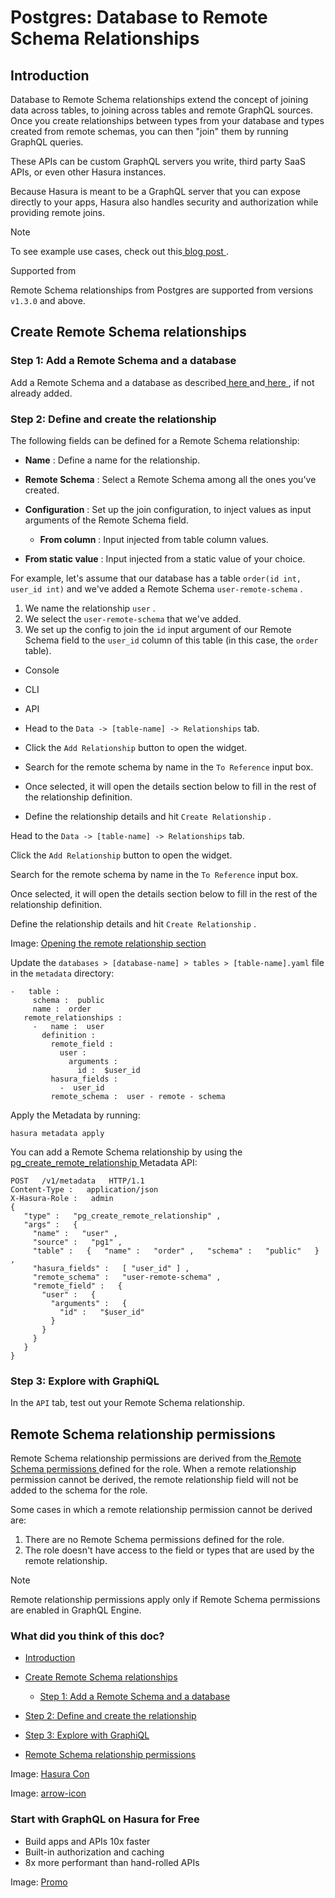 # Postgres: Database to Remote Schema Relationships

## Introduction​

Database to Remote Schema relationships extend the concept of joining data across tables, to joining across tables and
remote GraphQL sources. Once you create relationships between types from your database and types created from remote
schemas, you can then "join" them by running GraphQL queries.

These APIs can be custom GraphQL servers you write, third party SaaS APIs, or even other Hasura instances.

Because Hasura is meant to be a GraphQL server that you can expose directly to your apps, Hasura also handles security
and authorization while providing remote joins.

Note

To see example use cases, check out this[ blog post ](https://hasura.io/blog/remote-joins-a-graphql-api-to-join-database-and-other-data-sources/).

Supported from

Remote Schema relationships from Postgres are supported from versions `v1.3.0` and above.

## Create Remote Schema relationships​

### Step 1: Add a Remote Schema and a database​

Add a Remote Schema and a database as described[ here ](https://hasura.io/docs/latest/remote-schemas/adding-schema/)and[ here ](https://hasura.io/docs/latest/databases/quickstart/), if not already added.

### Step 2: Define and create the relationship​

The following fields can be defined for a Remote Schema relationship:

- **Name** : Define a name for the relationship.
- **Remote Schema** : Select a Remote Schema among all the ones you've created.
- **Configuration** : Set up the join configuration, to inject values as input arguments of the Remote Schema field.
    - **From column** : Input injected from table column values.

- **From static value** : Input injected from a static value of your choice.


For example, let's assume that our database has a table `order(id int, user_id int)` and we've added a Remote Schema `user-remote-schema` .

1. We name the relationship `user` .
2. We select the `user-remote-schema` that we've added.
3. We set up the config to join the `id` input argument of our Remote Schema field to the `user_id` column of this
table (in this case, the `order` table).


- Console
- CLI
- API


- Head to the `Data -> [table-name] -> Relationships` tab.
- Click the `Add Relationship` button to open the widget.
- Search for the remote schema by name in the `To Reference` input box.
- Once selected, it will open the details section below to fill in the rest of the relationship definition.
- Define the relationship details and hit `Create Relationship` .


Head to the `Data -> [table-name] -> Relationships` tab.

Click the `Add Relationship` button to open the widget.

Search for the remote schema by name in the `To Reference` input box.

Once selected, it will open the details section below to fill in the rest of the relationship definition.

Define the relationship details and hit `Create Relationship` .

Image: [ Opening the remote relationship section ](https://hasura.io/docs/assets/images/add-remote-schema-rel-5e93a9814ae93a952ca3f3a9b1d4697d.png)

Update the `databases > [database-name] > tables > [table-name].yaml` file in the `metadata` directory:

```
-   table :
     schema :  public
     name :  order
   remote_relationships :
     -   name :  user
       definition :
         remote_field :
           user :
             arguments :
               id :  $user_id
         hasura_fields :
           -  user_id
         remote_schema :  user - remote - schema
```

Apply the Metadata by running:

`hasura metadata apply`

You can add a Remote Schema relationship by using the[ pg_create_remote_relationship ](https://hasura.io/docs/latest/api-reference/metadata-api/remote-relationships/#metadata-pg-create-remote-relationship)Metadata API:

```
POST   /v1/metadata   HTTP/1.1
Content-Type :   application/json
X-Hasura-Role :   admin
{
   "type" :   "pg_create_remote_relationship" ,
   "args" :   {
     "name" :   "user" ,
     "source" :   "pg1" ,
     "table" :   {   "name" :   "order" ,   "schema" :   "public"   } ,
     "hasura_fields" :   [ "user_id" ] ,
     "remote_schema" :   "user-remote-schema" ,
     "remote_field" :   {
       "user" :   {
         "arguments" :   {
           "id" :   "$user_id"
         }
       }
     }
   }
}
```

### Step 3: Explore with GraphiQL​

In the `API` tab, test out your Remote Schema relationship.

## Remote Schema relationship permissions​

Remote Schema relationship permissions are derived from the[ Remote Schema permissions ](https://hasura.io/docs/latest/remote-schemas/auth/remote-schema-permissions/)defined for the role. When a remote
relationship permission cannot be derived, the remote relationship field will not be added to the schema for the role.

Some cases in which a remote relationship permission cannot be derived are:

1. There are no Remote Schema permissions defined for the role.
2. The role doesn't have access to the field or types that are used by the remote relationship.


Note

Remote relationship permissions apply only if Remote Schema permissions are enabled in GraphQL Engine.

### What did you think of this doc?

- [ Introduction ](https://hasura.io/docs/latest/schema/postgres/remote-relationships/remote-schema-relationships/#introduction)
- [ Create Remote Schema relationships ](https://hasura.io/docs/latest/schema/postgres/remote-relationships/remote-schema-relationships/#create-remote-schema-relationships)
    - [ Step 1: Add a Remote Schema and a database ](https://hasura.io/docs/latest/schema/postgres/remote-relationships/remote-schema-relationships/#step-1-add-a-remote-schema-and-a-database)

- [ Step 2: Define and create the relationship ](https://hasura.io/docs/latest/schema/postgres/remote-relationships/remote-schema-relationships/#step-2-define-and-create-the-relationship)

- [ Step 3: Explore with GraphiQL ](https://hasura.io/docs/latest/schema/postgres/remote-relationships/remote-schema-relationships/#step-3-explore-with-graphiql)
- [ Remote Schema relationship permissions ](https://hasura.io/docs/latest/schema/postgres/remote-relationships/remote-schema-relationships/#pg-remote-schema-relationship-permissions)


Image: [ Hasura Con ](https://res.cloudinary.com/dh8fp23nd/image/upload/v1686154570/hasura-con-2023/has-con-light-date_r2a2ud.png)

Image: [ arrow-icon ](https://res.cloudinary.com/dh8fp23nd/image/upload/v1683723549/main-web/chevron-right_ldbi7d.png)

### Start with GraphQL on Hasura for Free

- Build apps and APIs 10x faster
- Built-in authorization and caching
- 8x more performant than hand-rolled APIs


Image: [ Promo ](https://hasura.io/docs/assets/images/hasura-free-ff60e409244e0ea12b5a3045d1a9096b.png)